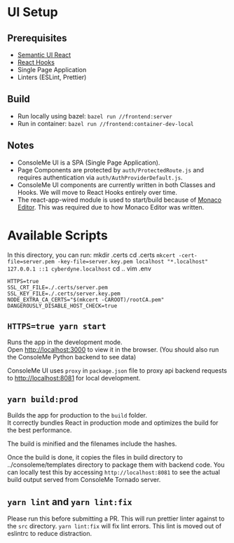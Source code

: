 # UI Setup

## Prerequisites

- [Semantic UI React](https://react.semantic-ui.com/)
- [React Hooks](https://reactjs.org/docs/hooks-intro.html)
- Single Page Application
- Linters (ESLint, Prettier)

## Build

- Run locally using bazel: `bazel run //frontend:server`
- Run in container: `bazel run //frontend:container-dev-local`

## Notes

- ConsoleMe UI is a SPA (Single Page Application).
- Page Components are protected by `auth/ProtectedRoute.js` and requires authentication via `auth/AuthProviderDefault.js`.
- ConsoleMe UI components are currently written in both Classes and Hooks. We will move to React Hooks entirely over time.
- The react-app-wired module is used to start/build because of [Monaco Editor](https://microsoft.github.io/monaco-editor/). This was required due to how Monaco Editor was written.

# Available Scripts

In this directory, you can run:
mkdir .certs
cd .certs
`mkcert -cert-file=server.pem -key-file=server.key.pem localhost "*.localhost" 127.0.0.1 ::1 cyberdyne.localhost`
cd ..
vim .env

```
HTTPS=true
SSL_CRT_FILE=./.certs/server.pem
SSL_KEY_FILE=./.certs/server.key.pem
NODE_EXTRA_CA_CERTS="$(mkcert -CAROOT)/rootCA.pem"
DANGEROUSLY_DISABLE_HOST_CHECK=true
```

## `HTTPS=true yarn start`

Runs the app in the development mode.<br />
Open [http://localhost:3000](http://localhost:3000) to view it in the browser. (You should also run the ConsoleMe Python backend to see data)

ConsoleMe UI uses `proxy` in `package.json` file to proxy api backend requests to [http://localhost:8081](http://localhost:8081) for local development.

## `yarn build:prod`

Builds the app for production to the `build` folder.<br />
It correctly bundles React in production mode and optimizes the build for the best performance.

The build is minified and the filenames include the hashes.<br />

Once the build is done, it copies the files in build directory to ../consoleme/templates directory to package them with backend code.
You can locally test this by accessing `http://localhost:8081` to see the actual build output served from ConsoleMe Tornado server.

## `yarn lint` and `yarn lint:fix`

Please run this before submitting a PR. This will run prettier linter against to the `src` directory. `yarn lint:fix` will fix lint errors. This lint is moved out of eslintrc to reduce distraction.
